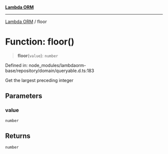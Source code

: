 [**Lambda ORM**](../README.md)

***

[Lambda ORM](../README.md) / floor

# Function: floor()

> **floor**(`value`): `number`

Defined in: node\_modules/lambdaorm-base/repository/domain/queryable.d.ts:183

Get the largest preceding integer

## Parameters

### value

`number`

## Returns

`number`
